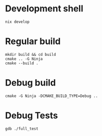 # Development shell
```
nix develop
```

# Regular build
```
mkdir build && cd build
cmake .. -G Ninja
cmake --build .
```

# Debug build
```
cmake -G Ninja -DCMAKE_BUILD_TYPE=Debug ..
```

# Debug Tests
```
gdb ./full_test
```
